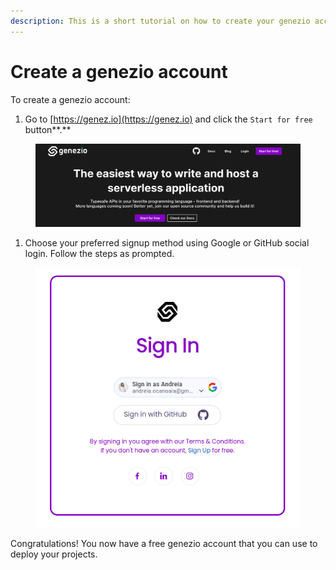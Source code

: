 ```yaml
---
description: This is a short tutorial on how to create your genezio account.
---
```


# Create a genezio account

To create a genezio account:

1. Go to [https://genez.io](https://genez.io) and click the `Start for free` button**.**

<figure><img src="../.gitbook/assets/image.png" alt=""><figcaption></figcaption></figure>

1. Choose your preferred signup method using Google or GitHub social login. Follow the steps as prompted.

<figure><img src="../.gitbook/assets/image (18).png" alt=""><figcaption></figcaption></figure>

Congratulations! You now have a free genezio account that you can use to deploy your projects.

### &#x20;

